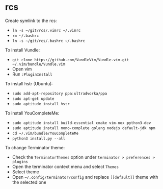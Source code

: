 # rcs

Create symlink to the rcs:
* `ln -s ~/git/rcs/.vimrc ~/.vimrc`
* `rm ~/.bashrc`
* `ln -s ~/git/rcs/.bashrc ~/.bashrc`

To install Vundle:
* `git clone https://github.com/VundleVim/Vundle.vim.git ~/.vim/bundle/Vundle.vim`
* Open vim
* Run `:PluginInstall`

To install hstr (Ubuntu):
* `sudo add-apt-repository ppa:ultradvorka/ppa`
* `sudo apt-get update`
* `sudo aptitude install hstr`

To install YouCompleteMe:
* `sudo aptitude install build-essential cmake vim-nox python3-dev`
* `sudo aptitude install mono-complete golang nodejs default-jdk npm`
* `cd ~/.vim/bundle/YouCompleteMe`
* `python3 install.py --all`

To change Terminator theme:
* Check the `TerminatorThemes` option under `terminator > preferences > plugins`
* Open the terminator context menu and select `Themes`
* Select theme
* Open `~/.config/terminator/config` and replace `[[default]]` theme with the selected one
